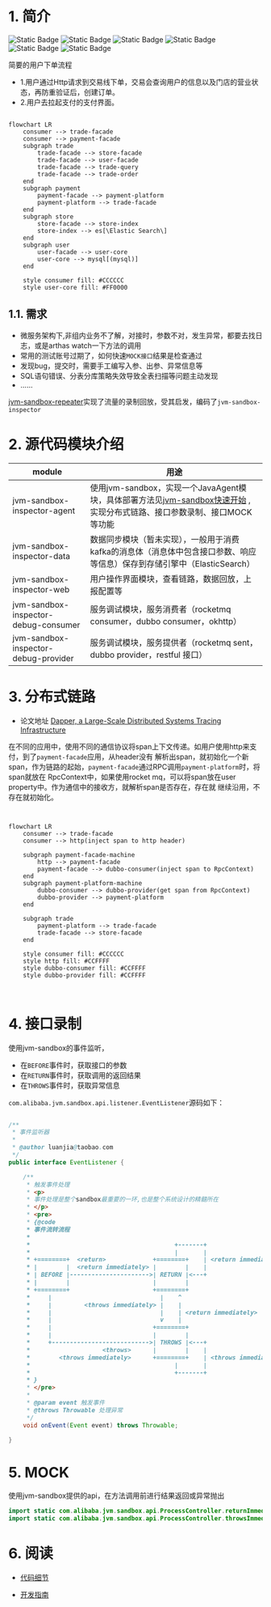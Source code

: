 # 1. 简介

![Static Badge](https://img.shields.io/badge/jvm_sandbox-1.4.0-blue)
![Static Badge](https://img.shields.io/badge/http--yellow)
![Static Badge](https://img.shields.io/badge/dubbo-3.0-red)
![Static Badge](https://img.shields.io/badge/jdbc--green)
![Static Badge](https://img.shields.io/badge/rocket-4.8.0-%23CC0033)
![Static Badge](https://img.shields.io/badge/TTL-2.10.2-%23660066)

简要的用户下单流程

- 1.用户通过Http请求到交易线下单，交易会查询用户的信息以及门店的营业状态，再防重验证后，创建订单。
- 2.用户去拉起支付的支付界面。


```mermaid

flowchart LR
    consumer --> trade-facade
    consumer --> payment-facade
    subgraph trade
        trade-facade --> store-facade
        trade-facade --> user-facade
        trade-facade --> trade-query
        trade-facade --> trade-order
    end
    subgraph payment
        payment-facade --> payment-platform
        payment-platform --> trade-facade
    end
    subgraph store
        store-facade --> store-index
        store-index --> es[\Elastic Search\]
    end
    subgraph user
        user-facade --> user-core
        user-core --> mysql[(mysql)]
    end

    style consumer fill: #CCCCCC
    style user-core fill: #FF0000

```

## 1.1. 需求

- 微服务架构下,非组内业务不了解，对接时，参数不对，发生异常，都要去找日志，或是arthas watch一下方法的调用
- 常用的测试账号过期了，如何快速`MOCK接口`结果是检查通过
- 发现bug，提交时，需要手工编写入参、出参、异常信息等
- SQL语句错误、分表分库策略失效导致全表扫描等问题主动发现
- ……

[jvm-sandbox-repeater](https://github.com/alibaba/jvm-sandbox-repeater)实现了流量的录制回放，受其启发，编码了`jvm-sandbox-inspector`

# 2. 源代码模块介绍

| module                               | 用途                                                                                                                                             |
|--------------------------------------|------------------------------------------------------------------------------------------------------------------------------------------------|
| jvm-sandbox-inspector-agent          | 使用jvm-sandbox，实现一个JavaAgent模块，具体部署方法见[jvm-sandbox快速开始](https://github.com/alibaba/jvm-sandbox/wiki/USER-QUICK-START) ,实现分布式链路、接口参数录制、接口MOCK等功能 |
| jvm-sandbox-inspector-data           | 数据同步模块（暂未实现），一般用于消费kafka的消息体（消息体中包含接口参数、响应等信息）保存到存储引擎中（ElasticSearch）                                                                          |
| jvm-sandbox-inspector-web            | 用户操作界面模块，查看链路，数据回放，上报配置等                                                                                                                       |
| jvm-sandbox-inspector-debug-consumer | 服务调试模块，服务消费者（rocketmq consumer，dubbo consumer，okhttp）                                                                                          |
| jvm-sandbox-inspector-debug-provider | 服务调试模块，服务提供者（rocketmq sent，dubbo provider，restful 接口）                                                                                          |

# 3. 分布式链路

- 论文地址 [ Dapper, a Large-Scale Distributed Systems Tracing Infrastructure](https://storage.googleapis.com/gweb-research2023-media/pubtools/pdf/36356.pdf  )

在不同的应用中，使用不同的通信协议将span上下文传递。如用户使用http来支付，到了`payment-facade`应用，从header没有
解析出span，就初始化一个新span，作为链路的起始，`payment-facade`通过RPC调用`payment-platform`时，将span就放在
RpcContext中，如果使用rocket mq，可以将span放在user property中。作为通信中的接收方，就解析span是否存在，存在就
继续沿用，不存在就初始化。

```mermaid


flowchart LR
    consumer --> trade-facade
    consumer --> http(inject span to http header)

    subgraph payment-facade-machine
        http --> payment-facade
        payment-facade --> dubbo-consumer(inject span to RpcContext)
    end
    subgraph payment-platform-machine
        dubbo-consumer --> dubbo-provider(get span from RpcContext)
        dubbo-provider --> payment-platform
    end

    subgraph trade
        payment-platform --> trade-facade
        trade-facade --> store-facade
    end

    style consumer fill: #CCCCCC
    style http fill: #CCFFFF
    style dubbo-consumer fill: #CCFFFF
    style dubbo-provider fill: #CCFFFF



```

# 4. 接口录制

使用jvm-sandbox的事件监听，
- 在`BEFORE`事件时，获取接口的参数
- 在`RETURN`事件时，获取调用的返回结果
- 在`THROWS`事件时，获取异常信息

`com.alibaba.jvm.sandbox.api.listener.EventListener`源码如下：
```java

/**
 * 事件监听器
 *
 * @author luanjia@taobao.com
 */
public interface EventListener {

    /**
     * 触发事件处理
     * <p>
     * 事件处理是整个sandbox最重要的一环,也是整个系统设计的精髓所在
     * </p>
     * <pre>
     * {@code
     * 事件流转流程
     *
     *                                        +-------+
     *                                        |       |
     * +========+  <return>             +========+    | <return immediately>
     * |        |  <return immediately> |        |    |
     * | BEFORE |---------------------->| RETURN |<---+
     * |        |                       |        |
     * +========+                       +========+
     *     |                              |    ^
     *     |         <throws immediately> |    |
     *     |                              |    | <return immediately>
     *     |                              v    |
     *     |                            +========+
     *     |                            |        |
     *     +--------------------------->| THROWS |<---+
     *                    <throws>      |        |    |
     *        <throws immediately>      +========+    | <throws immediately>
     *                                        |       |
     *                                        +-------+
     * }
     * </pre>
     *
     * @param event 触发事件
     * @throws Throwable 处理异常
     */
    void onEvent(Event event) throws Throwable;

}

```

# 5. MOCK

使用jvm-sandbox提供的api，在方法调用前进行结果返回或异常抛出
```java
import static com.alibaba.jvm.sandbox.api.ProcessController.returnImmediately;
import static com.alibaba.jvm.sandbox.api.ProcessController.throwsImmediately;
```

# 6. 阅读

- [代码细节](doc%2Fnotes.md)

- [开发指南](doc%2Fguide.md)